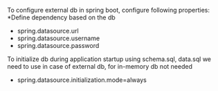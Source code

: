 To configure external db in spring boot, configure following properties:
*Define dependency based on the db
* spring.datasource.url
* spring.datasource.username
* spring.datasource.password


To initialize db during application startup using schema.sql, data.sql we need to use in case of external db, for in-memory db not needed
* spring.datasource.initialization.mode=always
